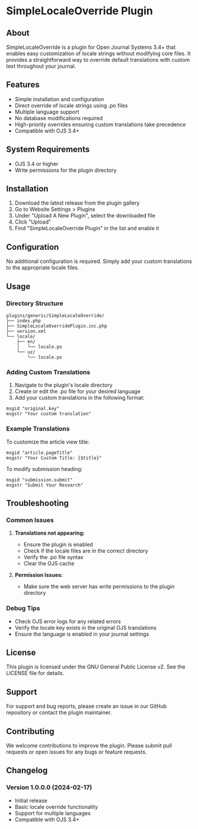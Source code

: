 # SimpleLocaleOverride Plugin

## About
SimpleLocaleOverride is a plugin for Open Journal Systems 3.4+ that enables easy customization of locale strings without modifying core files. It provides a straightforward way to override default translations with custom text throughout your journal.

## Features
- Simple installation and configuration
- Direct override of locale strings using .po files
- Multiple language support
- No database modifications required
- High-priority overrides ensuring custom translations take precedence
- Compatible with OJS 3.4+

## System Requirements
- OJS 3.4 or higher
- Write permissions for the plugin directory

## Installation
1. Download the latest release from the plugin gallery
2. Go to Website Settings > Plugins
3. Under "Upload A New Plugin", select the downloaded file
4. Click "Upload"
5. Find "SimpleLocaleOverride Plugin" in the list and enable it

## Configuration
No additional configuration is required. Simply add your custom translations to the appropriate locale files.

## Usage

### Directory Structure
```
plugins/generic/SimpleLocaleOverride/
├── index.php
├── SimpleLocaleOverridePlugin.inc.php
├── version.xml
└── locale/
    ├── en/
    │   └── locale.po
    └── uz/
        └── locale.po
```

### Adding Custom Translations
1. Navigate to the plugin's locale directory
2. Create or edit the .po file for your desired language
3. Add your custom translations in the following format:

```po
msgid "original.key"
msgstr "Your custom translation"
```

### Example Translations

To customize the article view title:
```po
msgid "article.pageTitle"
msgstr "Your Custom Title: {$title}"
```

To modify submission heading:
```po
msgid "submission.submit"
msgstr "Submit Your Research"
```

## Troubleshooting

### Common Issues
1. **Translations not appearing:**
   - Ensure the plugin is enabled
   - Check if the locale files are in the correct directory
   - Verify the .po file syntax
   - Clear the OJS cache

2. **Permission Issues:**
   - Make sure the web server has write permissions to the plugin directory

### Debug Tips
- Check OJS error logs for any related errors
- Verify the locale key exists in the original OJS translations
- Ensure the language is enabled in your journal settings

## License
This plugin is licensed under the GNU General Public License v2. See the LICENSE file for details.

## Support
For support and bug reports, please create an issue in our GitHub repository or contact the plugin maintainer.

## Contributing
We welcome contributions to improve the plugin. Please submit pull requests or open issues for any bugs or feature requests.

## Changelog
### Version 1.0.0.0 (2024-02-17)
- Initial release
- Basic locale override functionality
- Support for multiple languages
- Compatible with OJS 3.4+
